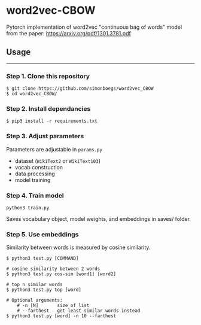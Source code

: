 # word2vec-CBOW

Pytorch implementation of word2vec "continuous bag of words" model from the paper:
https://arxiv.org/pdf/1301.3781.pdf

## Usage
---

### Step 1. Clone this repository

	$ git clone https://github.com/simonboegs/word2vec_CBOW
	$ cd word2vec_CBOW/

### Step 2. Install dependancies

	$ pip3 install -r requirements.txt

### Step 3. Adjust parameters

Parameters are adjustable in `params.py`
- dataset (`WikiText2` or `WikiText103`)
- vocab construction
- data processing
- model training

### Step 4. Train model

	python3 train.py

Saves vocabulary object, model weights, and embeddings in saves/ folder.

### Step 5. Use embeddings
Similarity between words is measured by cosine similarity.
```
$ python3 test.py [COMMAND]

# cosine similarity between 2 words
$ python3 test.py cos-sim [word1] [word2]

# top n similar words
$ python3 test.py top [word]

# Optional arguments:
	# -n [N]       size of list
	# --farthest   get least similar words instead
$ python3 test.py [word] -n 10 --farthest
```
